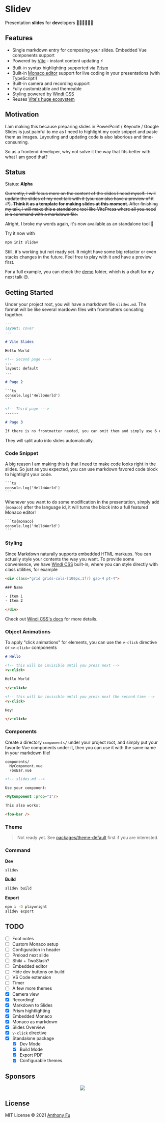 # Slidev

Presentation **slide**s for **dev**elopers 🧑‍💻👩‍💻👨‍💻

## Features

- Single markdown entry for composing your slides. Embedded Vue components support
- Powered by [Vite](https://github.com/vitejs/vite) - instant content updating ⚡️
- Built-in syntax highlighting supported via [Prism](https://github.com/PrismJS/prism)
- Built-in [Monaco editor](https://github.com/Microsoft/monaco-editor) support for live coding in your presentations (with TypeScript!)
- Built-in camera and recording support
- Fully customizable and themeable
- Styling powered by [Windi CSS](https://github.com/windicss/windicss)
- Reuses [Vite's huge ecosystem](https://github.com/vitejs/awesome-vite)

## Motivation

I am making this because preparing slides in PowerPoint / Keynote / Google Slides is just painful to me as I need to highlight my code snippet and paste them as images. Layouting and updating code is also laborious and time-consuming. 

So as a frontend developer, why not solve it the way that fits better with what I am good that?

## Status

Status: **Alpha**

~~Currently, I will focus more on the content of the slides I need myself. I will update the slides of my next talk with it (you can also have a preview of it :P). **Think it as a template for making slides at this moment**. After finishing my talk, I will make this a standalone tool like VitePress where all you need is a command with a markdown file.~~

Alright, I broke my words again, it's now available as an standalone tool 🎉

Try it now with

```bash
npm init slidev
```

Still, it's working but not ready yet. It might have some big refactor or even stacks changes in the future. Feel free to play with it and have a preview first.

For a full example, you can check the [demo](./demo) folder, which is a draft for my next talk 😉.

## Getting Started

Under your project root, you will have a markdown file `slides.md`. The format will be like several mardown files with frontmatters concating together.

```md
---
layout: cover
---

# Vite Slides

Hello World

<!-- Second page --->
---
layout: default
---

# Page 2

`​``ts
console.log('HelloWorld')
`​``

<!-- Third page --->
------

# Page 3

If there is no frontmatter needed, you can omit them and simply use 6 dashes.
```

They will split auto into slides automatically.

### Code Snippet

A big reason I am making this is that I need to make code looks right in the slides. So just as you expected, you can use markdown favored code block to hightlight your code.

```md
`​``ts
console.log('HelloWorld')
`​``
```

Whenever you want to do some modification in the presentation, simply add `{monaco}` after the language id, it will turns the block into a full featured Monaco editor!

```md
`​``ts{monaco}
console.log('HelloWorld')
`​``
```

### Styling

Since Markdown naturally supports embedded HTML markups. You can actually style your contents the way you want. To provide some convenience, we have [Windi CSS](https://github.com/windicss/windicss) built-in, where you can style directly with class utilities, for example

```html
<div class="grid grids-cols-[100px,1fr] gap-4 pt-4">

### Name

- Item 1
- Item 2

</div>
```

Check out [Windi CSS's docs](https://windicss.org) for more details.

### Object Animations

To apply "click animations" for elements, you can use the `v-click` directive or `<v-click>` components

```md
# Hello

<!-- this will be invisible until you press next -->
<v-click>

Hello World

</v-click>

<!-- this will be invisible until you press next the second time -->
<v-click>

Hey!

</v-click>
```

### Components

Create a directory `components/` under your project root, and simply put your favorite Vue components under it, then you can use it with the same name in your markdown file!

```
components/
  MyComponent.vue
  FooBar.vue
```

```md
<!-- slides.md -->

Use your component: 

<MyComponent :prop="1"/>

This also works:

<foo-bar />
```

### Theme

> Not ready yet. See [packages/theme-default](./packages/theme-default) first if you are interested.

### Command

**Dev**

```bash
slidev
```

**Build**

```bash
slidev build
```

**Export**

```bash
npm i -D playwright
slidev export
```

## TODO

- [ ] Foot notes
- [ ] Custom Monaco setup
- [ ] Configuration in header
- [ ] Preload next slide
- [ ] Shiki + TwoSlash?
- [ ] Embedded editor
- [ ] Hide dev buttons on build
- [ ] VS Code extension
- [ ] Timer
- [ ] A few more themes
- [x] Camera view
- [x] Recording!
- [x] Markdown to Slides
- [x] Prism hightlighting 
- [x] Embedded Monaco
- [x] Monaco as markdown
- [x] Slides Overview
- [x] `v-click` directive
- [x] Standalone package
  - [x] Dev Mode
  - [x] Build Mode
  - [x] Export PDF
  - [x] Configurable themes

## Sponsors

<p align="center">
  <a href="https://cdn.jsdelivr.net/gh/antfu/static/sponsors.svg">
    <img src='https://cdn.jsdelivr.net/gh/antfu/static/sponsors.svg'/>
  </a>
</p>

## License

MIT License © 2021 [Anthony Fu](https://github.com/antfu)
